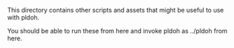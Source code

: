 This directory contains other scripts and assets that might be useful to use with pldoh.

You should be able to run these from here and invoke pldoh as ../pldoh from here.